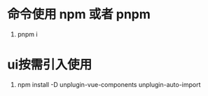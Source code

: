 # 命令使用 npm 或者 pnpm

1. pnpm i


# ui按需引入使用

1. npm install -D unplugin-vue-components unplugin-auto-import


